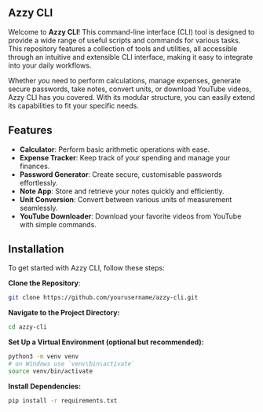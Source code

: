 ## Azzy CLI

Welcome to **Azzy CLI**! This command-line interface (CLI) tool is designed to provide a wide range of useful scripts and commands for various tasks. This repository features a collection of tools and utilities, all accessible through an intuitive and extensible CLI interface, making it easy to integrate into your daily workflows.

Whether you need to perform calculations, manage expenses, generate secure passwords, take notes, convert units, or download YouTube videos, Azzy CLI has you covered. With its modular structure, you can easily extend its capabilities to fit your specific needs.

## Features

- **Calculator**: Perform basic arithmetic operations with ease.
- **Expense Tracker**: Keep track of your spending and manage your finances.
- **Password Generator**: Create secure, customisable passwords effortlessly.
- **Note App**: Store and retrieve your notes quickly and efficiently.
- **Unit Conversion**: Convert between various units of measurement seamlessly.
- **YouTube Downloader**: Download your favorite videos from YouTube with simple commands.

## Installation

To get started with Azzy CLI, follow these steps:

**Clone the Repository**:
```bash
git clone https://github.com/yourusername/azzy-cli.git
```
**Navigate to the Project Directory:**
```bash
cd azzy-cli
```
**Set Up a Virtual Environment (optional but recommended):**
```bash
python3 -m venv venv
# on Windows use `venv\bin\activate`
source venv/bin/activate
```
**Install Dependencies:**
```bash
pip install -r requirements.txt
```

